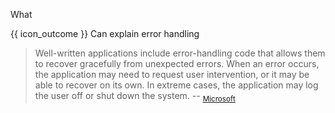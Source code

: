 <span id="title">What</span>

<span id="prereqs"></span>

<span id="outcomes">{{ icon_outcome }} Can explain error handling</span>

<div id="body">

> Well-written applications include error-handling code that allows them to recover gracefully from unexpected errors. When an error occurs, the application may need to request user intervention, or it may be able to recover on its own. In extreme cases, the application may log the user off or shut down the system. -- <sub>[Microsoft](https://docs.microsoft.com/en-my/windows/win32/debug/error-handling)</sub>

</div>

<div id="extras">
</div>